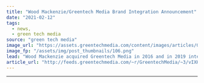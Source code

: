 ```yaml
---
title: "Wood Mackenzie/Greentech Media Brand Integration Announcement"
date: "2021-02-12"
tags: 
  - news,
  - green tech media
source: "green tech media"
image_url: "https://assets.greentechmedia.com/content/images/articles/GTM_Logo.png"
image_fp: "/assets/img/post_thumbnails/106.png"
lead: "Wood Mackenzie acquired Greentech Media in 2016 and in 2019 integrated the GTM research practice into our ever-expanding Power and Renewables research team. Since then we have continued to use greentechmedia.com and GTM Squared as vehicles to present ..."
article_url: "http://feeds.greentechmedia.com/~r/GreentechMedia/~3/vIXHSPm0Fng/wood-mackenzie-greentech-media-brand-integration-announcement"
---
```


---
